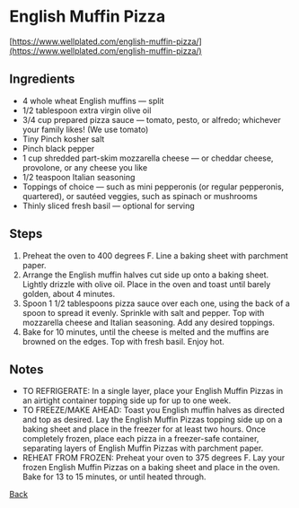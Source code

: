# English Muffin Pizza
[https://www.wellplated.com/english-muffin-pizza/](https://www.wellplated.com/english-muffin-pizza/)

## Ingredients

- 4 whole wheat English muffins — split
- 1/2 tablespoon extra virgin olive oil
- 3/4 cup prepared pizza sauce — tomato, pesto, or alfredo; whichever your family likes! (We use tomato)
- Tiny Pinch kosher salt
- Pinch black pepper
- 1 cup shredded part-skim mozzarella cheese — or cheddar cheese, provolone, or any cheese you like
- 1/2 teaspoon Italian seasoning
- Toppings of choice — such as mini pepperonis (or regular pepperonis, quartered), or sautéed veggies, such as spinach or mushrooms
- Thinly sliced fresh basil — optional for serving

## Steps

1. Preheat the oven to 400 degrees F. Line a baking sheet with parchment paper.
2. Arrange the English muffin halves cut side up onto a baking sheet. Lightly drizzle with olive oil. Place in the oven and toast until barely golden, about 4 minutes.
3. Spoon 1 1/2 tablespoons pizza sauce over each one, using the back of a spoon to spread it evenly. Sprinkle with salt and pepper. Top with mozzarella cheese and Italian seasoning. Add any desired toppings.
4. Bake for 10 minutes, until the cheese is melted and the muffins are browned on the edges. Top with fresh basil. Enjoy hot.

## Notes

- TO REFRIGERATE: In a single layer, place your English Muffin Pizzas in an airtight container topping side up for up to one week. 
- TO FREEZE/MAKE AHEAD: Toast you English muffin halves as directed and top as desired. Lay the English Muffin Pizzas topping side up on a baking sheet and place in the freezer for at least two hours. Once completely frozen, place each pizza in a freezer-safe container, separating layers of English Muffin Pizzas with parchment paper. 
- REHEAT FROM FROZEN: Preheat your oven to 375 degrees F. Lay your frozen English Muffin Pizzas on a baking sheet and place in the oven. Bake for 13 to 15 minutes, or until heated through.

[Back](../readme.md)